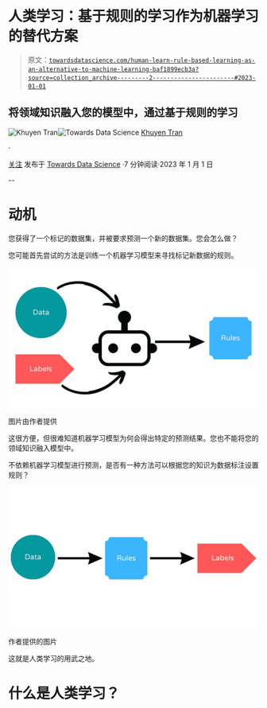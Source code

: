 # 人类学习：基于规则的学习作为机器学习的替代方案

> 原文：[`towardsdatascience.com/human-learn-rule-based-learning-as-an-alternative-to-machine-learning-baf1899ecb3a?source=collection_archive---------2-----------------------#2023-01-01`](https://towardsdatascience.com/human-learn-rule-based-learning-as-an-alternative-to-machine-learning-baf1899ecb3a?source=collection_archive---------2-----------------------#2023-01-01)

## 将领域知识融入您的模型中，通过基于规则的学习

[](https://khuyentran1476.medium.com/?source=post_page-----baf1899ecb3a--------------------------------)![Khuyen Tran](https://khuyentran1476.medium.com/?source=post_page-----baf1899ecb3a--------------------------------)[](https://towardsdatascience.com/?source=post_page-----baf1899ecb3a--------------------------------)![Towards Data Science](https://towardsdatascience.com/?source=post_page-----baf1899ecb3a--------------------------------) [Khuyen Tran](https://khuyentran1476.medium.com/?source=post_page-----baf1899ecb3a--------------------------------)

·

[关注](https://medium.com/m/signin?actionUrl=https%3A%2F%2Fmedium.com%2F_%2Fsubscribe%2Fuser%2F84a02493194a&operation=register&redirect=https%3A%2F%2Ftowardsdatascience.com%2Fhuman-learn-rule-based-learning-as-an-alternative-to-machine-learning-baf1899ecb3a&user=Khuyen+Tran&userId=84a02493194a&source=post_page-84a02493194a----baf1899ecb3a---------------------post_header-----------) 发布于 [Towards Data Science](https://towardsdatascience.com/?source=post_page-----baf1899ecb3a--------------------------------) ·7 分钟阅读·2023 年 1 月 1 日[](https://medium.com/m/signin?actionUrl=https%3A%2F%2Fmedium.com%2F_%2Fvote%2Ftowards-data-science%2Fbaf1899ecb3a&operation=register&redirect=https%3A%2F%2Ftowardsdatascience.com%2Fhuman-learn-rule-based-learning-as-an-alternative-to-machine-learning-baf1899ecb3a&user=Khuyen+Tran&userId=84a02493194a&source=-----baf1899ecb3a---------------------clap_footer-----------)

--

[](https://medium.com/m/signin?actionUrl=https%3A%2F%2Fmedium.com%2F_%2Fbookmark%2Fp%2Fbaf1899ecb3a&operation=register&redirect=https%3A%2F%2Ftowardsdatascience.com%2Fhuman-learn-rule-based-learning-as-an-alternative-to-machine-learning-baf1899ecb3a&source=-----baf1899ecb3a---------------------bookmark_footer-----------)

# 动机

您获得了一个标记的数据集，并被要求预测一个新的数据集。您会怎么做？

您可能首先尝试的方法是训练一个机器学习模型来寻找标记新数据的规则。

![](img/1044eec31dae2c0e7f68aa7188b489cc.png)

图片由作者提供

这很方便，但很难知道机器学习模型为何会得出特定的预测结果。您也不能将您的领域知识融入模型中。

不依赖机器学习模型进行预测，是否有一种方法可以根据您的知识为数据标注设置规则？

![](img/cfa0724b6d540aa558c2d888cdb6878e.png)

作者提供的图片

这就是人类学习的用武之地。

# 什么是人类学习？
